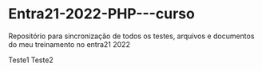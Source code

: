 # Entra21-2022-PHP---curso
Repositório para sincronização de todos os testes, arquivos e documentos do meu treinamento no entra21 2022

Teste1
Teste2
